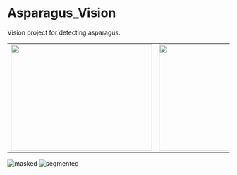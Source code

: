 # Asparagus_Vision
Vision project for detecting asparagus.

<table>
  <tr>
    <td><img src="https://github.com/Gimpely/Asparagus_Vision/assets/22889949/46395a19-9e10-4c0e-a506-500930c9a801" width="320" height="240"/></td>
    <td><img src="https://github.com/Gimpely/Asparagus_Vision/assets/22889949/7d6bf51a-4f47-455d-bb5d-c4bcf5eace16" width="320" height="240"/></td>
  </tr>
</table>



![masked](https://github.com/Gimpely/Asparagus_Vision/assets/22889949/46395a19-9e10-4c0e-a506-500930c9a801) ![segmented](https://github.com/Gimpely/Asparagus_Vision/assets/22889949/7d6bf51a-4f47-455d-bb5d-c4bcf5eace16)

